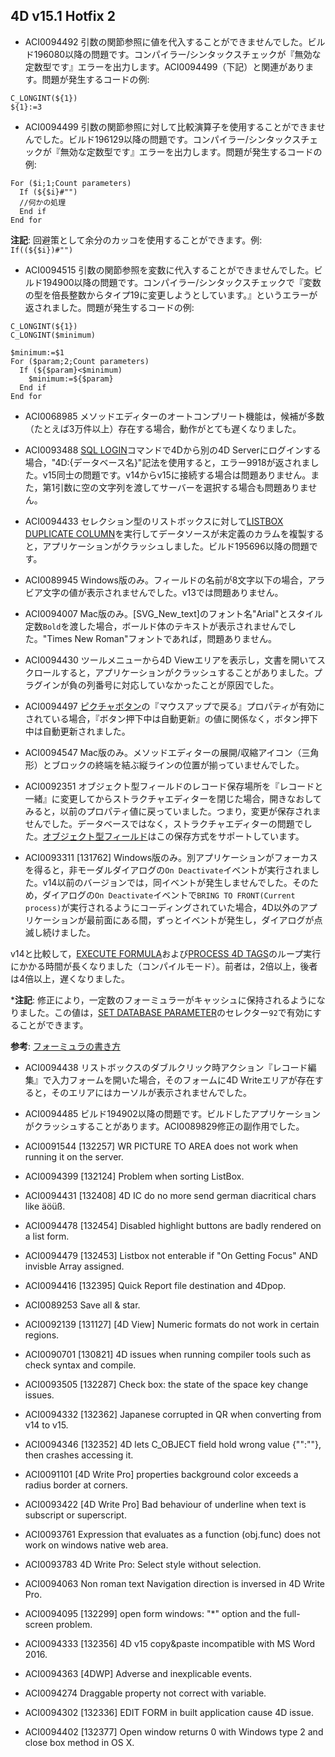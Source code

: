 4D v15.1 Hotfix 2
---

* ACI0094492 引数の関節参照に値を代入することができませんでした。ビルド196080以降の問題です。コンパイラー/シンタックスチェックが『無効な定数型です』エラーを出力します。ACI0094499（下記）と関連があります。問題が発生するコードの例:

```
C_LONGINT(${1})
${1}:=3
```

* ACI0094499 引数の関節参照に対して比較演算子を使用することができませんでした。ビルド196129以降の問題です。コンパイラー/シンタックスチェックが『無効な定数型です』エラーを出力します。問題が発生するコードの例:

```
For ($i;1;Count parameters)
  If (${$i}#"")
  //何かの処理
  End if 
End for 
```

**注記**: 回避策として余分のカッコを使用することができます。例: ``If((${$i})#"")``

* ACI0094515 引数の関節参照を変数に代入することができませんでした。ビルド194900以降の問題です。コンパイラー/シンタックスチェックで『変数の型を倍長整数からタイプ19に変更しようとしています。』というエラーが返されました。問題が発生するコードの例:

```
C_LONGINT(${1})
C_LONGINT($minimum)

$minimum:=$1
For ($param;2;Count parameters)
  If (${$param}<$minimum)
    $minimum:=${$param}
  End if
End for 
```

* ACI0068985 メソッドエディターのオートコンプリート機能は，候補が多数（たとえば3万件以上）存在する場合，動作がとても遅くなりました。

* ACI0093488 [SQL LOGIN](http://doc.4d.com/4Dv15/4D/15.1/SQL-LOGIN.301-2686188.ja.html)コマンドで4Dから別の4D Serverにログインする場合，"4D:{データベース名}"記法を使用すると，エラー9918が返されました。v15同士の問題です。v14からv15に接続する場合は問題ありません。また，第1引数に空の文字列を渡してサーバーを選択する場合も問題ありません。

* ACI0094433 セレクション型のリストボックスに対して[LISTBOX DUPLICATE COLUMN](http://doc.4d.com/4Dv15/4D/15.1/LISTBOX-DUPLICATE-COLUMN.301-2686079.ja.html)を実行してデータソースが未定義のカラムを複製すると，アプリケーションがクラッシュしました。ビルド195696以降の問題です。

* ACI0089945 Windows版のみ。フィールドの名前が8文字以下の場合，アラビア文字の値が表示されませんでした。v13では問題ありません。

* ACI0094007 Mac版のみ。[SVG_New_text]のフォント名"Arial"とスタイル定数``Bold``を渡した場合，ボールド体のテキストが表示されませんでした。"Times New Roman"フォントであれば，問題ありません。

* ACI0094430 ツールメニューから4D Viewエリアを表示し，文書を開いてスクロールすると，アプリケーションがクラッシュすることがありました。プラグインが負の列番号に対応していなかったことが原因でした。

* ACI0094497 [ピクチャボタン](http://doc.4d.com/4Dv15/4D/15.1/Picture-Buttons.300-2679559.ja.html)の『マウスアップで戻る』プロパティが有効にされている場合，『ボタン押下中は自動更新』の値に関係なく，ボタン押下中は自動更新されました。

* ACI0094547 Mac版のみ。メソッドエディターの展開/収縮アイコン（三角形）とブロックの終端を結ぶ縦ラインの位置が揃っていませんでした。

* ACI0092351 オブジェクト型フィールドのレコード保存場所を『レコードと一緒』に変更してからストラクチャエディターを閉じた場合，開きなおしてみると，以前のプロパティ値に戻っていました。つまり，変更が保存されませんでした。データベースではなく，ストラクチャエディターの問題でした。[オブジェクト型フィールド](http://doc.4d.com/4Dv15/4D/15.1/External-data-storage.300-2679440.ja.html)はこの保存方式をサポートしています。

* ACI0093311 [131762] Windows版のみ。別アプリケーションがフォーカスを得ると，非モーダルダイアログの``On Deactivate``イベントが実行されました。v14以前のバージョンでは，同イベントが発生しませんでした。そのため，ダイアログの``On Deactivate``イベントで``BRING TO FRONT(Current process)``が実行されるようにコーディングされていた場合，4D以外のアプリケーションが最前面にある間，ずっとイベントが発生し，ダイアログが点滅し続けました。

v14と比較して，[EXECUTE FORMULA](http://doc.4d.com/4Dv15/4D/15.1/EXECUTE-FORMULA.301-2685876.ja.html)および[PROCESS 4D TAGS](http://doc.4d.com/4Dv15/4D/15.1/PROCESS-4D-TAGS.301-2684931.ja.html)のループ実行にかかる時間が長くなりました（コンパイルモード）。前者は，2倍以上，後者は4倍以上，遅くなりました。

***注記**: 修正により，一定数のフォーミュラーがキャッシュに保持されるようになりました。この値は，[SET DATABASE PARAMETER](http://doc.4d.com/4Dv15/4D/15.1/SET-DATABASE-PARAMETER.301-2686308.ja.html)のセレクター``92``で有効にすることができます。

**参考**: [フォーミュラの書き方](http://www.4d.com/jp/blog/formula-execution.html)

* ACI0094438 リストボックスのダブルクリック時アクション『レコード編集』で入力フォームを開いた場合，そのフォームに4D Writeエリアが存在すると，そのエリアにはカーソルが表示されませんでした。

* ACI0094485 ビルド194902以降の問題です。ビルドしたアプリケーションがクラッシュすることがあります。ACI0089829修正の副作用でした。

* ACI0091544 [132257] WR PICTURE TO AREA does not work when running it on the server.
* ACI0094399 [132124] Problem when sorting ListBox.
* ACI0094431 [132408] 4D IC do no more send german diacritical chars like äöüß.
* ACI0094478 [132454] Disabled highlight buttons are badly rendered on a list form.
* ACI0094479 [132453] Listbox not enterable if "On Getting Focus" AND invisble Array assigned.
* ACI0094416 [132395] Quick Report file destination and 4Dpop.
* ACI0089253 Save all & star.
* ACI0092139 [131127] [4D View] Numeric formats do not work in certain regions.
* ACI0090701 [130821] 4D issues when running compiler tools such as check syntax and compile.
* ACI0093505 [132287] Check box: the state of the space key change issues.
* ACI0094332 [132362] Japanese corrupted in QR when converting from v14 to v15.
* ACI0094346 [132352] 4D lets C_OBJECT field hold wrong value {"":""}, then crashes accessing it.
* ACI0091101 [4D Write Pro] properties background color exceeds a radius border at corners.
* ACI0093422 [4D Write Pro] Bad behaviour of underline when text is subscript or superscript.
* ACI0093761 Expression that evaluates as a function (obj.func) does not work on windows native web area.
* ACI0093783 4D Write Pro: Select style without selection.
* ACI0094063 Non roman text Navigation direction is inversed in 4D Write Pro.
* ACI0094095 [132299] open form windows: "*" option and the full-screen problem.
* ACI0094333 [132356] 4D v15 copy&paste incompatible with MS Word 2016.
* ACI0094363 [4DWP] Adverse and inexplicable events.
* ACI0094274 Draggable property not correct with variable.
* ACI0094302 [132336] EDIT FORM in built application cause 4D issue.
* ACI0094402 [132377] Open window returns 0 with Windows type 2 and close box method in OS X.

